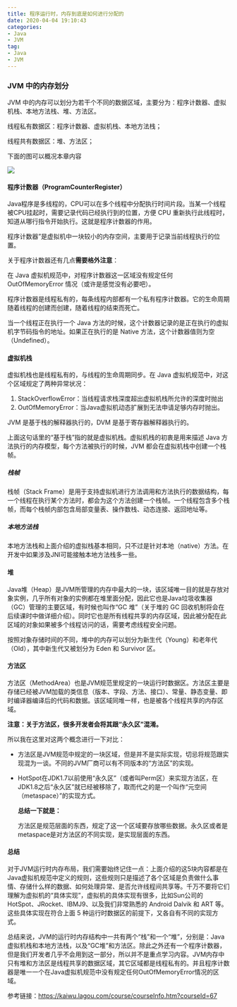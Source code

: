 ```yaml
---
title: 程序运行时，内存到底是如何进行分配的
date: 2020-04-04 19:10:43
categories: 
- Java
- JVM
tag: 
- Java
- JVM
---
```


### JVM 中的内存划分

JVM 中的内存可以划分为若干个不同的数据区域，主要分为：程序计数器、虚拟机栈、本地方法栈、堆、方法区。

线程私有数据区：程序计数器、虚拟机栈、本地方法栈；

线程共有数据区：堆、方法区；

下面的图可以概况本章内容

![](https://s0.lgstatic.com/i/image3/M01/02/8D/Ciqah157GD2AYLFtAADxheNgCA0454.png)

#### 程序计数器（ProgramCounterRegister）

Java程序是多线程的，CPU可以在多个线程中分配执行时间片段。当某一个线程被CPU挂起时，需要记录代码已经执行到的位置，方便 CPU 重新执行此线程时，知道从哪行指令开始执行。这就是程序计数器的作用。

程序计数器”是虚拟机中一块较小的内存空间，主要用于记录当前线程执行的位置。

关于程序计数器还有几点**需要格外注意**：

在 Java 虚拟机规范中，对程序计数器这一区域没有规定任何 OutOfMemoryError 情况（或许是感觉没有必要吧）。

程序计数器是线程私有的，每条线程内部都有一个私有程序计数器。它的生命周期随着线程的创建而创建，随着线程的结束而死亡。

当一个线程正在执行一个 Java 方法的时候，这个计数器记录的是正在执行的虚拟机字节码指令的地址。如果正在执行的是 Native 方法，这个计数器值则为空（Undefined）。

#### 虚拟机栈

虚拟机栈也是线程私有的，与线程的生命周期同步。在 Java 虚拟机规范中，对这个区域规定了两种异常状况：

1. StackOverflowError：当线程请求栈深度超出虚拟机栈所允许的深度时抛出
2. OutOfMemoryError：当Java虚拟机动态扩展到无法申请足够内存时抛出。

JVM 是基于栈的解释器执行的，DVM 是基于寄存器解释器执行的。

上面这句话里的“基于栈”指的就是虚拟机栈。虚拟机栈的初衷是用来描述 Java 方法执行的内存模型，每个方法被执行的时候，JVM 都会在虚拟机栈中创建一个栈帧。

#####  栈帧  

栈帧（Stack Frame）是用于支持虚拟机进行方法调用和方法执行的数据结构，每一个线程在执行某个方法时，都会为这个方法创建一个栈帧。一个线程包含多个栈帧，而每个栈帧内部包含局部变量表、操作数栈、动态连接、返回地址等。

##### 本地方法栈

本地方法栈和上面介绍的虚拟栈基本相同，只不过是针对本地（native）方法。在开发中如果涉及JNI可能接触本地方法栈多一些。

#### 堆

Java堆（Heap）是JVM所管理的内存中最大的一块，该区域唯一目的就是存放对象实例，几乎所有对象的实例都在堆里面分配，因此它也是Java垃圾收集器（GC）管理的主要区域，有时候也叫作“GC 堆”（关于堆的 GC 回收机制将会在后续课时中做详细介绍）。同时它也是所有线程共享的内存区域，因此被分配在此区域的对象如果被多个线程访问的话，需要考虑线程安全问题。

按照对象存储时间的不同，堆中的内存可以划分为新生代（Young）和老年代（Old），其中新生代又被划分为 Eden 和 Survivor 区。

#### 方法区

方法区（MethodArea）也是JVM规范里规定的一块运行时数据区。方法区主要是存储已经被JVM加载的类信息（版本、字段、方法、接口）、常量、静态变量、即时编译器编译后的代码和数据。该区域同堆一样，也是被各个线程共享的内存区域。

**注意：关于方法区，很多开发者会将其跟“永久区”混淆。**

所以我在这里对这两个概念进行一下对比：

- 方法区是JVM规范中规定的一块区域，但是并不是实际实现，切忌将规范跟实现混为一谈。不同的JVM厂商可以有不同版本的“方法区”的实现。

- HotSpot在JDK1.7以前使用“永久区”（或者叫Perm区）来实现方法区，在JDK1.8之后“永久区”就已经被移除了，取而代之的是一个叫作“元空间（metaspace）”的实现方式。

  **总结一下就是：**

  方法区是规范层面的东西，规定了这一个区域要存放哪些数据。永久区或者是metaspace是对方法区的不同实现，是实现层面的东西。

#### 总结

对于JVM运行时内存布局，我们需要始终记住一点：上面介绍的这5块内容都是在Java虚拟机规范中定义的规则，这些规则只是描述了各个区域是负责做什么事情、存储什么样的数据、如何处理异常、是否允许线程间共享等。千万不要将它们理解为虚拟机的“具体实现”，虚拟机的具体实现有很多，比如Sun公司的HotSpot、JRocket、IBMJ9、以及我们非常熟悉的 Android Dalvik 和 ART 等。这些具体实现在符合上面 5 种运行时数据区的前提下，又各自有不同的实现方式。

总结来说，JVM的运行时内存结构中一共有两个“栈”和一个“堆”，分别是：Java虚拟机栈和本地方法栈，以及“GC堆”和方法区。除此之外还有一个程序计数器，但是我们开发者几乎不会用到这一部分，所以并不是重点学习内容。JVM内存中只有堆和方法区是线程共享的数据区域，其它区域都是线程私有的。并且程序计数器是唯一一个在Java虚拟机规范中没有规定任何OutOfMemoryError情况的区域。 

参考链接：https://kaiwu.lagou.com/course/courseInfo.htm?courseId=67

